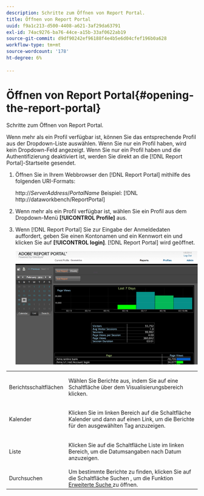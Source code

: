 ```yaml
---
description: Schritte zum Öffnen von Report Portal.
title: Öffnen von Report Portal
uuid: f9a1c213-d500-4408-a621-3af29da63791
exl-id: 74ac9276-ba76-44ce-a15b-33af0622ab19
source-git-commit: d9df90242ef96188f4e4b5e6d04cfef196b0a628
workflow-type: tm+mt
source-wordcount: '178'
ht-degree: 6%

---
```


# Öffnen von Report Portal{#opening-the-report-portal}

Schritte zum Öffnen von Report Portal.

Wenn mehr als ein Profil verfügbar ist, können Sie das entsprechende Profil aus der Dropdown-Liste auswählen. Wenn Sie nur ein Profil haben, wird kein Dropdown-Feld angezeigt. Wenn Sie nur ein Profil haben und die Authentifizierung deaktiviert ist, werden Sie direkt an die [!DNL Report Portal]-Startseite gesendet.

1. Öffnen Sie in Ihrem Webbrowser den [!DNL Report Portal] mithilfe des folgenden URI-Formats:

   http://*ServerAddress*/*PortalName*
Beispiel: [!DNL http://dataworkbench/ReportPortal]
1. Wenn mehr als ein Profil verfügbar ist, wählen Sie ein Profil aus dem Dropdown-Menü **[!UICONTROL Profile]** aus.
1. Wenn [!DNL Report Portal] Sie zur Eingabe der Anmeldedaten auffordert, geben Sie einen Kontonamen und ein Kennwort ein und klicken Sie auf **[!UICONTROL login]**. [!DNL Report Portal] wird geöffnet.

   ![](assets/report_portal_home.png)

<table id="table_E68190C670684FA798B41702FC911827"> 
 <tbody> 
  <tr> 
   <td colname="col1"> Berichtsschaltflächen </td> 
   <td colname="col2"> <p>Wählen Sie Berichte aus, indem Sie auf eine Schaltfläche über dem Visualisierungsbereich klicken. </p> </td> 
  </tr> 
  <tr> 
   <td colname="col1"> Kalender </td> 
   <td colname="col2"> <p>Klicken Sie im linken Bereich auf die Schaltfläche <span class="uicontrol"> Kalender </span> und dann auf einen Link, um die Berichte für den ausgewählten Tag anzuzeigen. </p> </td> 
  </tr> 
  <tr> 
   <td colname="col1"> Liste </td> 
   <td colname="col2"> <p>Klicken Sie auf die Schaltfläche <span class="uicontrol"> Liste </span> im linken Bereich, um die Datumsangaben nach Datum anzuzeigen. </p> </td> 
  </tr> 
  <tr> 
   <td colname="col1"> Durchsuchen </td> 
   <td colname="col2"> Um bestimmte Berichte zu finden, klicken Sie auf die Schaltfläche <span class="uicontrol"> Suchen </span> , um die Funktion <a href="../../../home/c-rpt-oview/c-search-adv.md#concept-083b751e28b645ceaa4d9784d21f78ca"> Erweiterte Suche </a> zu öffnen. </td> 
  </tr> 
 </tbody> 
</table>
